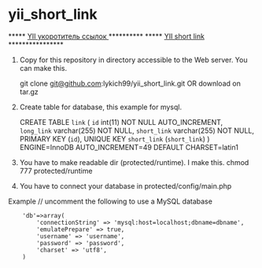 yii_short_link
==============

***** <a href="http://lweb.pl.ua/yii_short_link">YII укоротитель ссылок </a>**********
***** <a href="http://lweb.pl.ua/yii_short_link">YII short link </a> ****************


1. Copy for this repository in directory accessible to the Web server. You can make this.
  
    git clone git@github.com:lykich99/yii_short_link.git  OR download on tar.gz
    
2. Create table for database, this example for mysql. 
   
    CREATE TABLE `link` (
			  `id` int(11) NOT NULL AUTO_INCREMENT,
			  `long_link` varchar(255) NOT NULL,
			  `short_link` varchar(255) NOT NULL,
			  PRIMARY KEY (`id`),
			  UNIQUE KEY `short_link` (`short_link`)
			) ENGINE=InnoDB AUTO_INCREMENT=49 DEFAULT CHARSET=latin1  
			
			
3. You have to make readable dir (protected/runtime).
   I make this.
   chmod 777 protected/runtime		
   
4. You have to connect your database in protected/config/main.php

  Example 
  	// uncomment the following to use a MySQL database
		
		'db'=>array(
			'connectionString' => 'mysql:host=localhost;dbname=dbname',
			'emulatePrepare' => true,
			'username' => 'username',
			'password' => 'password',
			'charset' => 'utf8',
		)
  
  
  
  

   
